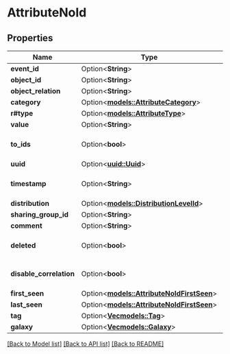 # AttributeNoId

## Properties

Name | Type | Description | Notes
------------ | ------------- | ------------- | -------------
**event_id** | Option<**String**> |  | [optional]
**object_id** | Option<**String**> |  | [optional]
**object_relation** | Option<**String**> |  | [optional]
**category** | Option<[**models::AttributeCategory**](AttributeCategory.md)> |  | [optional]
**r#type** | Option<[**models::AttributeType**](AttributeType.md)> |  | [optional]
**value** | Option<**String**> |  | [optional]
**to_ids** | Option<**bool**> |  | [optional][default to true]
**uuid** | Option<[**uuid::Uuid**](uuid::Uuid.md)> |  | [optional]
**timestamp** | Option<**String**> |  | [optional][default to 0]
**distribution** | Option<[**models::DistributionLevelId**](DistributionLevelId.md)> |  | [optional]
**sharing_group_id** | Option<**String**> |  | [optional]
**comment** | Option<**String**> |  | [optional]
**deleted** | Option<**bool**> |  | [optional][default to false]
**disable_correlation** | Option<**bool**> |  | [optional][default to false]
**first_seen** | Option<[**models::AttributeNoIdFirstSeen**](AttributeNoId_first_seen.md)> |  | [optional]
**last_seen** | Option<[**models::AttributeNoIdFirstSeen**](AttributeNoId_first_seen.md)> |  | [optional]
**tag** | Option<[**Vec<models::Tag>**](Tag.md)> |  | [optional]
**galaxy** | Option<[**Vec<models::Galaxy>**](Galaxy.md)> |  | [optional]

[[Back to Model list]](../README.md#documentation-for-models) [[Back to API list]](../README.md#documentation-for-api-endpoints) [[Back to README]](../README.md)


